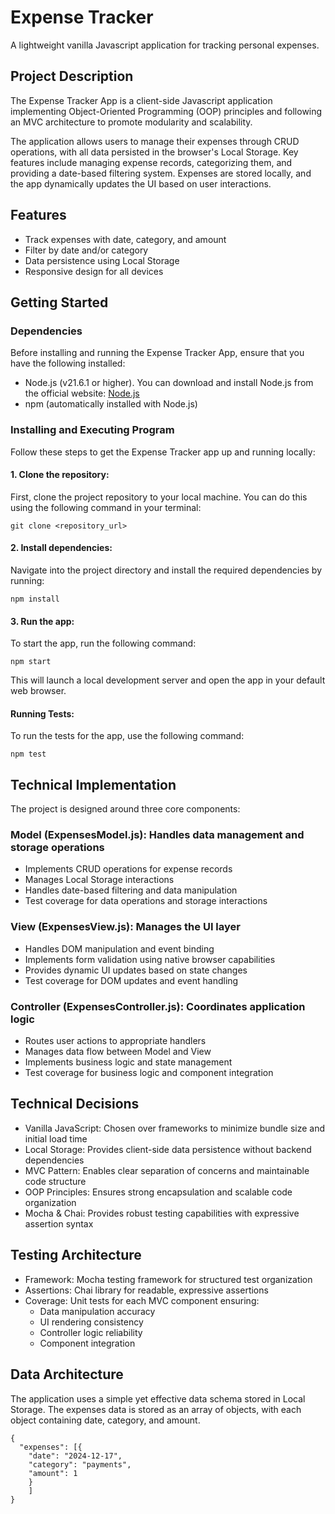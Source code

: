 # Expense Tracker

A lightweight vanilla Javascript application for tracking personal expenses.

## Project Description

The Expense Tracker App is a client-side Javascript application implementing Object-Oriented Programming (OOP) principles and following an MVC architecture to promote modularity and scalability.

The application allows users to manage their expenses through CRUD operations, with all data persisted in the browser's Local Storage. Key features include managing expense records, categorizing them, and providing a date-based filtering system. Expenses are stored locally, and the app dynamically updates the UI based on user interactions.

## Features

- Track expenses with date, category, and amount
- Filter by date and/or category 
- Data persistence using Local Storage
- Responsive design for all devices

## Getting Started

### Dependencies

Before installing and running the Expense Tracker App, ensure that you have the following installed:

- Node.js (v21.6.1 or higher). You can download and install Node.js from the official website: [Node.js](https://nodejs.org)
- npm (automatically installed with Node.js)

### Installing and Executing Program

Follow these steps to get the Expense Tracker app up and running locally:

#### 1. Clone the repository:
First, clone the project repository to your local machine. You can do this using the following command in your terminal:

```
git clone <repository_url>
```

#### 2. Install dependencies:
Navigate into the project directory and install the required dependencies by running:

```
npm install
```

#### 3. Run the app:
To start the app, run the following command:

```
npm start
```

This will launch a local development server and open the app in your default web browser.

#### Running Tests:
To run the tests for the app, use the following command:

```
npm test
```

## Technical Implementation

The project is designed around three core components:

### Model (ExpensesModel.js): Handles data management and storage operations

- Implements CRUD operations for expense records
- Manages Local Storage interactions
- Handles date-based filtering and data manipulation
- Test coverage for data operations and storage interactions

### View (ExpensesView.js): Manages the UI layer

- Handles DOM manipulation and event binding
- Implements form validation using native browser capabilities
- Provides dynamic UI updates based on state changes
- Test coverage for DOM updates and event handling

### Controller (ExpensesController.js): Coordinates application logic

- Routes user actions to appropriate handlers
- Manages data flow between Model and View
- Implements business logic and state management
- Test coverage for business logic and component integration

## Technical Decisions

- Vanilla JavaScript: Chosen over frameworks to minimize bundle size and initial load time
- Local Storage: Provides client-side data persistence without backend dependencies
- MVC Pattern: Enables clear separation of concerns and maintainable code structure
- OOP Principles: Ensures strong encapsulation and scalable code organization
- Mocha & Chai: Provides robust testing capabilities with expressive assertion syntax

## Testing Architecture

- Framework: Mocha testing framework for structured test organization
- Assertions: Chai library for readable, expressive assertions
- Coverage: Unit tests for each MVC component ensuring:
  - Data manipulation accuracy
  - UI rendering consistency
  - Controller logic reliability
  - Component integration

## Data Architecture

The application uses a simple yet effective data schema stored in Local Storage. The expenses data is stored as an array of objects, with each object containing date, category, and amount.

```
{
  "expenses": [{
    "date": "2024-12-17",
    "category": "payments",
    "amount": 1
    }
    ]
}
```
